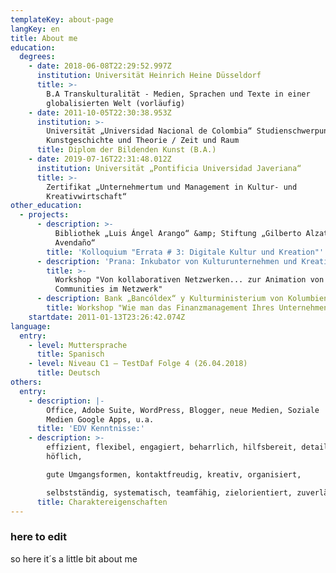 ```yaml
---
templateKey: about-page
langKey: en
title: About me
education:
  degrees:
    - date: 2018-06-08T22:29:52.997Z
      institution: Universität Heinrich Heine Düsseldorf
      title: >-
        B.A Transkulturalität - Medien, Sprachen und Texte in einer
        globalisierten Welt (vorläufig)
    - date: 2011-10-05T22:30:38.953Z
      institution: >-
        Universität „Universidad Nacional de Colombia“ Studienschwerpunkt:
        Kunstgeschichte und Theorie / Zeit und Raum
      title: Diplom der Bildenden Kunst (B.A.)
    - date: 2019-07-16T22:31:48.012Z
      institution: Universität „Pontificia Universidad Javeriana“
      title: >-
        Zertifikat „Unternehmertum und Management in Kultur- und
        Kreativwirtschaft“
other_education:
  - projects:
      - description: >-
          Bibliothek „Luis Ángel Arango“ &amp; Stiftung „Gilberto Alzate
          Avendaño“
        title: 'Kolloquium "Errata # 3: Digitale Kultur und Kreation"'
      - description: 'Prana: Inkubator von Kulturunternehmen und Kreativwirtschaft'
        title: >-
          Workshop "Von kollaborativen Netzwerken... zur Animation von
          Communities im Netzwerk"
      - description: Bank „Bancóldex“ y Kulturministerium von Kolumbien
        title: Workshop "Wie man das Finanzmanagement Ihres Unternehmens verwaltet?"
    startdate: 2011-01-13T23:26:42.074Z
language:
  entry:
    - level: Muttersprache
      title: Spanisch
    - level: Niveau C1 – TestDaf Folge 4 (26.04.2018)
      title: Deutsch
others:
  entry:
    - description: |-
        Office, Adobe Suite, WordPress, Blogger, neue Medien, Soziale
        Medien Google Apps, u.a.
      title: 'EDV Kenntnisse:'
    - description: >-
        effizient, flexibel, engagiert, beharrlich, hilfsbereit, detailliert,
        höflich,

        gute Umgangsformen, kontaktfreudig, kreativ, organisiert,

        selbstständig, systematisch, teamfähig, zielorientiert, zuverlässig.
      title: Charaktereigenschaften
---
```

### here to edit

so here it´s a little bit about me
